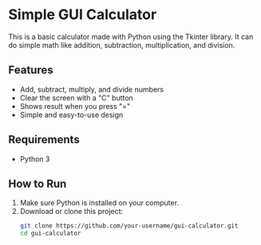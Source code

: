 # Simple GUI Calculator

This is a basic calculator made with Python using the Tkinter library. It can do simple math like addition, subtraction, multiplication, and division.

## Features

- Add, subtract, multiply, and divide numbers
- Clear the screen with a "C" button
- Shows result when you press "="
- Simple and easy-to-use design

## Requirements

- Python 3

## How to Run

1. Make sure Python is installed on your computer.
2. Download or clone this project:
   ```bash
   git clone https://github.com/your-username/gui-calculator.git
   cd gui-calculator
